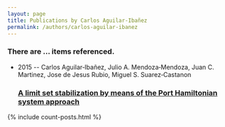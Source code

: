 ```yaml
---
layout: page
title: Publications by Carlos Aguilar‐Ibañez
permalink: /authors/carlos-aguilar-ibanez
---
```


<h3 id="number-posts">There are ... items referenced.</h3>
<ul class="post-list">
<li><span class='post-meta'>2015 -- Carlos Aguilar‐Ibañez, Julio A. Mendoza‐Mendoza, Juan C. Martinez, Jose de Jesus Rubio, Miguel S. Suarez‐Castanon</span><h3><a class='post-link' href="{{ site.baseurl }}/a-limit-set-stabilization-by-means-of-the-port-hamiltonian-system-approach">A limit set stabilization by means of the Port Hamiltonian system approach</a></h3></li>

</ul>
{% include count-posts.html %}
